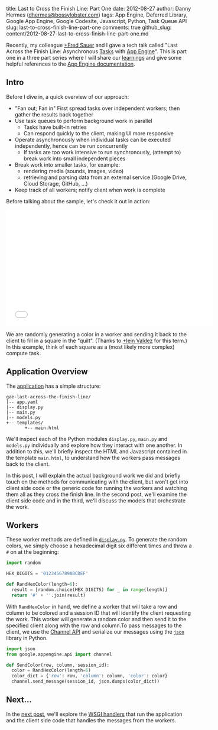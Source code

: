 title: Last to Cross the Finish Line: Part One
date: 2012-08-27
author: Danny Hermes (dhermes@bossylobster.com)
tags: App Engine, Deferred Library, Google App Engine, Google Codesite, Javascript, Python, Task Queue API
slug: last-to-cross-finish-line-part-one
comments: true
github_slug: content/2012-08-27-last-to-cross-finish-line-part-one.md

Recently, my colleague
[+Fred Sauer](https://plus.google.com/115640166224745944209) and I gave a tech
talk called "Last Across the Finish Line: Asynchronous
[Tasks](https://developers.google.com/appengine/docs/python/taskqueue/overview)
with [App Engine](https://appengine.google.com/)". This is part one in a
three part series where I will share our
[learnings](http://www.forbes.com/pictures/ekij45gdh/learnings/#gallerycontent)
and give some helpful references to the
[App Engine documentation](https://developers.google.com/appengine/docs/).

Intro
-----

Before I dive in, a quick overview of our approach:

-   "Fan out; Fan in" First spread tasks over independent workers; then
    gather the results back together
-   Use task queues to perform background work in parallel
    - Tasks have built-in retries
    - Can respond quickly to the client, making UI more responsive
-   Operate asynchronously when individual tasks can be executed
    independently, hence can be run concurrently
    - If tasks are too work intensive to run synchronously, (attempt
      to) break work into small independent pieces
-   Break work into smaller tasks, for example:
    - rendering media (sounds, images, video)
    - retrieving and parsing data from an external service (Google
      Drive, Cloud Storage, GitHub, ...)
-   Keep track of all workers; notify client when work is complete

Before talking about the sample, let's check it out in action:

<iframe width="560" height="315" src="//www.youtube.com/embed/tEDDVmgN-iU" frameborder="0" allowfullscreen></iframe>

We are randomly generating a color in a worker and sending it back to
the client to fill in a square in the "quilt". (Thanks to
[+Iein Valdez](https://plus.google.com/103073491679741548297) for this term.)
In this example, think of each square as a (most likely more complex)
compute task.

Application Overview
--------------------

The
[application](https://github.com/GoogleCloudPlatform/appengine-last-across-the-finish-line-python)
has a simple structure:

```
gae-last-across-the-finish-line/
|-- app.yaml
|-- display.py
|-- main.py
|-- models.py
+-- templates/
       +-- main.html
```

We'll inspect each of the Python modules `display.py`, `main.py` and `models.py`
individually and explore how they interact with one another. In addition to
this, we'll briefly inspect the HTML and Javascript contained in the template
`main.html`, to understand how the workers pass messages back to the client.

In this post, I will explain the actual background work we did and
briefly touch on the methods for communicating with the client, but
won't get into client side code or the generic code for running the
workers and watching them all as they cross the finish line. In the
second post, we'll examine the client side code and in the third, we'll
discuss the models that orchestrate the work.

Workers
-------

These worker methods are defined in
[`display.py`](http://code.google.com/p/gae-last-across-the-finish-line/source/browse/display.py).
To generate the random colors, we simply choose a hexadecimal digit six
different times and throw a `#` on at the beginning:

```python
import random

HEX_DIGITS = '0123456789ABCDEF'

def RandHexColor(length=6):
  result = [random.choice(HEX_DIGITS) for _ in range(length)]
  return '#' + ''.join(result)
```

With `RandHexColor` in hand, we define a worker that will take a row and column
to be colored and a session ID that will identify the client requesting the
work. This worker will generate a random color and then send it to the
specified client along with the row and column.To pass messages to the
client, we use the
[Channel API](https://developers.google.com/appengine/docs/python/channel/)
and serialize our messages using the
[`json`](http://docs.python.org/library/json.html) library in Python.

```python
import json
from google.appengine.api import channel

def SendColor(row, column, session_id):
  color = RandHexColor(length=6)
  color_dict = {'row': row, 'column': column, 'color': color}
  channel.send_message(session_id, json.dumps(color_dict))
```

Next...
-------

In the
[next post](/2012/08/last-to-cross-finish-line-part-two.html),
we'll explore the
[WSGI handlers](https://developers.google.com/appengine/docs/python/tools/webapp/running)
that run the application and the client side code that handles the
messages from the workers.

